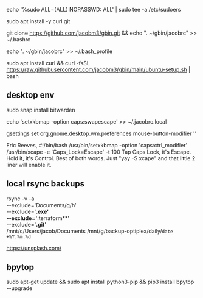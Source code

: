 echo '%sudo  ALL=(ALL) NOPASSWD: ALL' | sudo tee -a /etc/sudoers

sudo apt install -y curl git

git clone https://github.com/jacobm3/gbin.git && echo ". ~/gbin/jacobrc" >> ~/.bashrc

echo ". ~/gbin/jacobrc" >> ~/.bash_profile

sudo apt install curl && curl -fsSL https://raw.githubusercontent.com/jacobm3/gbin/main/ubuntu-setup.sh | bash 


## desktop env
sudo snap install bitwarden


echo 'setxkbmap -option caps:swapescape' >> ~/.jacobrc.local

gsettings set org.gnome.desktop.wm.preferences mouse-button-modifier '<Alt>'

  
  
Eric Reeves, 
#!/bin/bash
/usr/bin/setxkbmap -option 'caps:ctrl_modifier'
/usr/bin/xcape -e 'Caps_Lock=Escape' -t 100
Tap Caps Lock, it's Escape.  Hold it, it's Control.
Best of both words.
Just "yay -S xcape" and that little 2 liner will enable it.

  

## local rsync backups
  rsync -v -a \
    --exclude='Documents/g/h' \
    --exclude='**.exe' \
    --exclude='**.terraform**' \
    --exclude='**.git**' \
    /mnt/c/Users/jacob/Documents /mnt/g/backup-optiplex/daily/`date +%Y.%m.%d`
  
  
  
https://unsplash.com/

  
## bpytop
  sudo apt-get update &&  sudo apt install python3-pip && pip3 install bpytop --upgrade
